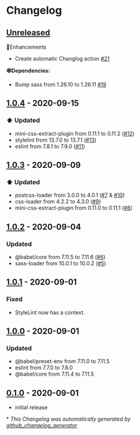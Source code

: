 # Changelog

## [Unreleased](https://github.com/syntro-opensource/webpack-config/tree/HEAD)

🍰Enhancements

- Create automatic Changlog action [\#21](https://github.com/syntro-opensource/webpack-config/pull/21)

**🕸Dependencies:**

- Bump sass from 1.26.10 to 1.26.11 [\#19](https://github.com/syntro-opensource/webpack-config/pull/19)



## [1.0.4] - 2020-09-15
### ⬆️ Updated
* mini-css-extract-plugin from 0.11.1 to 0.11.2 ([#12](https://github.com/syntro-opensource/webpack-config/pull/12))
* stylelint from 13.7.0 to 13.7.1 ([#13](https://github.com/syntro-opensource/webpack-config/pull/13))
* eslint from 7.8.1 to 7.9.0 ([#11](https://github.com/syntro-opensource/webpack-config/pull/11))

## [1.0.3] - 2020-09-09
### ⬆️ Updated
* postcss-loader from 3.0.0 to 4.0.1 ([#7](https://github.com/syntro-opensource/webpack-config/pull/7) & [#10](https://github.com/syntro-opensource/webpack-config/pull/10))
* css-loader from 4.2.2 to 4.3.0 ([#9](https://github.com/syntro-opensource/webpack-config/pull/9))
* mini-css-extract-plugin from 0.11.0 to 0.11.1 ([#8](https://github.com/syntro-opensource/webpack-config/pull/8))

## [1.0.2] - 2020-09-04
### Updated
* @babel/core from 7.11.5 to 7.11.6 ([#6](https://github.com/syntro-opensource/webpack-config/pull/6))
* sass-loader from 10.0.1 to 10.0.2 ([#5](https://github.com/syntro-opensource/webpack-config/pull/5))

## [1.0.1] - 2020-09-01
### Fixed
* StyleLint now has a context.

## [1.0.0] - 2020-09-01
### Updated
* @babel/preset-env from 7.11.0 to 7.11.5
* eslint from 7.7.0 to 7.8.0
* @babel/core from 7.11.4 to 7.11.5

## [0.1.0] - 2020-09-01
* initial release


[Unreleased]: https://github.com/syntro-opensource/webpack-config/compare/1.0.4..master
[1.0.4]: https://github.com/syntro-opensource/webpack-config/compare/1.0.3..1.0.4
[1.0.3]: https://github.com/syntro-opensource/webpack-config/compare/1.0.2..1.0.3
[1.0.2]: https://github.com/syntro-opensource/webpack-config/compare/1.0.1..1.0.2
[1.0.1]: https://github.com/syntro-opensource/webpack-config/compare/1.0.0..1.0.1
[1.0.0]: https://github.com/syntro-opensource/webpack-config/compare/0.1.0..1.0.0
[0.1.0]: https://github.com/syntro-opensource/silverstripe-ssto/tree/0.1.0


\* *This Changelog was automatically generated by [github_changelog_generator](https://github.com/github-changelog-generator/github-changelog-generator)*
